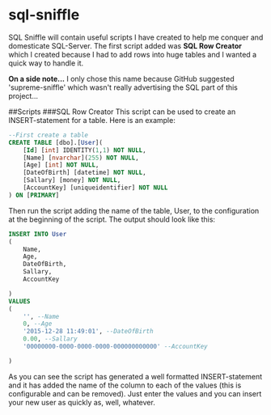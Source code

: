 # sql-sniffle
SQL Sniffle will contain useful scripts I have created to help me conquer and domesticate SQL-Server. The first
script added was **SQL Row Creator** which I created because I had to add rows into huge tables and I wanted
a quick way to handle it.

**On a side note...**
I only chose this name because GitHub suggested 'supreme-sniffle' which wasn't really advertising the SQL part of this project...

##Scripts
###SQL Row Creator
This script can be used to create an INSERT-statement for a table. Here is an example:

```SQL
--First create a table
CREATE TABLE [dbo].[User](
	[Id] [int] IDENTITY(1,1) NOT NULL,
	[Name] [nvarchar](255) NOT NULL,
	[Age] [int] NOT NULL,
	[DateOfBirth] [datetime] NOT NULL,
	[Sallary] [money] NOT NULL,
	[AccountKey] [uniqueidentifier] NOT NULL
) ON [PRIMARY]
```

Then run the script adding the name of the table, User, to the configuration at the beginning of the script. The output should look like this:

```SQL
INSERT INTO User
(
	Name, 
	Age, 
	DateOfBirth, 
	Sallary, 
	AccountKey

) 
VALUES
(
	'', --Name
	0, --Age
	'2015-12-28 11:49:01', --DateOfBirth
	0.00, --Sallary
	'00000000-0000-0000-0000-000000000000' --AccountKey

) 
```

As you can see the script has generated a well formatted INSERT-statement and it has added the name of the column to each of the values (this is configurable and can be removed). Just enter the values and you can insert your new user as quickly as, well, whatever.
